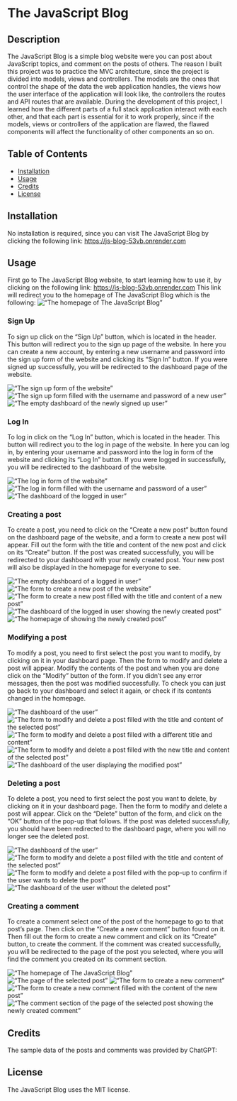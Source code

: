 # The JavaScript Blog

## Description

The JavaScript Blog is a simple blog website were you can post about JavaScript topics, and comment on the posts of others. The reason I built this project was to practice the MVC architecture, since the project is divided into models, views and controllers. The models are the ones that control the shape of the data the web application handles, the views how the user interface of the application will look like, the controllers the routes and API routes that are available. During the development of this project, I learned how the different parts of a full stack application interact with each other, and that each part is essential for it to work properly, since if the models, views or controllers of the application are flawed, the flawed components will affect the functionality of other components an so on.

## Table of Contents

- [Installation](#installation)
- [Usage](#usage)
- [Credits](#credits)
- [License](#license)

## Installation

No installation is required, since you can visit The JavaScript Blog by clicking the following link: https://js-blog-53vb.onrender.com

## Usage

First go to The JavaScript Blog website, to start learning how to use it, by clicking on the following link: https://js-blog-53vb.onrender.com
This link will redirect you to the homepage of The JavaScript Blog which is the following:
![“The homepage of The JavaScript Blog”](./images/Homepage.png)

### Sign Up

To sign up click on the “Sign Up” button, which is located in the header. This button will redirect you to the sign up page of the website. In here you can create a new account, by entering a new username and password into the sign up form of the website and clicking its “Sign In” button. If you were signed up successfully, you will be redirected to the dashboard page of the website.

![“The sign up form of the website”](./images/SignUpForm.png)
![“The sign up form filled with the username and password of a new user”](./images/FilledSignUpForm.png)
![“The empty dashboard of the newly signed up user”](./images/EmptyDashboard.png)

### Log In

To log in click on the “Log In” button, which is located in the header. This button will redirect you to the log in page of the website. In here you can log in, by entering your username and password into the log in form of the website and clicking its “Log In” button. If you were logged in successfully, you will be redirected to the dashboard of the website.

![“The log in form of the website”](./images/LogInForm.png)
![“The log in form filled with the username and password of a user”](./images/FilledLogInForm.png)
![“The dashboard of the logged in user”](./images/DashboardOfLoggedInUser.png)

### Creating a post

To create a post, you need to click on the “Create a new post” button found on the dashboard page of the website, and a form to create a new post will appear. Fill out the form with the title and content of the new post and click on its “Create” button. If the post was created successfully, you will be redirected to your dashboard with your newly created post. Your new post will also be displayed in the homepage for everyone to see.

![“The empty dashboard of a logged in user”](./images/EmptyDashboard.png)
![“The form to create a new post of the website”](./images/NewPostForm.png)
![“The form to create a new post filled with the title and content of a new post”](./images/FilledNewPostForm.png)
![“The dashboard of the logged in user showing the newly created post”](./images/DashboardWithNewPost.png)
![“The homepage of showing the newly created post”](./images/HomepageWithNewPost.png)

### Modifying a post

To modify a post, you need to first select the post you want to modify, by clicking on it in your dashboard page. Then the form to modify and delete a post will appear. Modify the contents of the post and when you are done click on the “Modify” button of the form. If you didn’t see any error messages, then the post was modified successfully. To check you can just go back to your dashboard and select it again, or check if its contents changed in the homepage.

![“The dashboard of the user”](./images/DashboardWithNewPost.png)
![“The form to modify and delete a post filled with the title and content of the selected post”](./images/ModifyPostFormWithOldData.png)
![“The form to modify and delete a post filled with a different title and content”](./images/ModifyPostFormWithNewData.png)
![“The form to modify and delete a post filled with the new title and content of the selected post”](./images/ModifyPostFormRefreshed.png)
![“The dashboard of the user displaying the modified post”](./images/DashboardModifyRefreshed.png)

### Deleting a post

To delete a post, you need to first select the post you want to delete, by clicking on it in your dashboard page. Then the form to modify and delete a post will appear. Click on the “Delete” button of the form, and click on the “OK” button of the pop-up that follows. If the post was deleted successfully, you should have been redirected to the dashboard page, where you will no longer see the deleted post.

![“The dashboard of the user”](./images/DashboardModifyRefreshed.png)
![“The form to modify and delete a post filled with the title and content of the selected post”](./images//ModifyPostFormRefreshed.png)
![“The form to modify and delete a post filled with the pop-up to confirm if the user wants to delete the post”](./images/DeletePostPopUp.png)
![“The dashboard of the user without the deleted post”](./images/EmptyDashboard.png)

### Creating a comment

To create a comment select one of the post of the homepage to go to that post’s page. Then click on the “Create a new comment” button found on it. Then fill out the form to create a new comment and click on its “Create” button, to create the comment. If the comment was created successfully, you will be redirected to the page of the post you selected, where you will find the comment you created on its comment section.

![“The homepage of The JavaScript Blog”](./images/Homepage.png)
![“The page of the selected post”](./images/SelectedPostPage.png)
![“The form to create a new comment”](./images/NewCommentForm.png)
![“The form to create a new comment filled with the content of the new post”](./images/FilledNewCommentForm.png)
![“The comment section of the page of the selected post showing the newly created comment”](./images/SelectedPostPageWithNewComment.png)

## Credits

The sample data of the posts and comments was provided by ChatGPT:

## License

The JavaScript Blog uses the MIT license.
